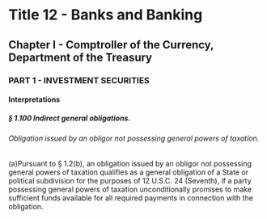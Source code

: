 
# Title 12 - Banks and Banking
## Chapter I - Comptroller of the Currency, Department of the Treasury
### PART 1 - INVESTMENT SECURITIES
#### Interpretations
##### § 1.100 Indirect general obligations.
###### Obligation issued by an obligor not possessing general powers of taxation.

(a)Pursuant to § 1.2(b), an obligation issued by an obligor not possessing general powers of taxation qualifies as a general obligation of a State or political subdivision for the purposes of 12 U.S.C. 24 (Seventh), if a party possessing general powers of taxation unconditionally promises to make sufficient funds available for all required payments in connection with the obligation.
